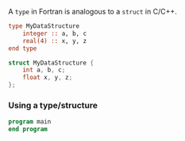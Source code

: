 A ```type``` in Fortran is analogous to a ```struct``` in C/C++.

```fortran
type MyDataStructure
    integer :: a, b, c
    real(4) :: x, y, z
end type
```

```cxx
struct MyDataStructure {
    int a, b, c;
    float x, y, z;
};
```

### Using a type/structure

```fortran
program main
end program
```

```cxx
```